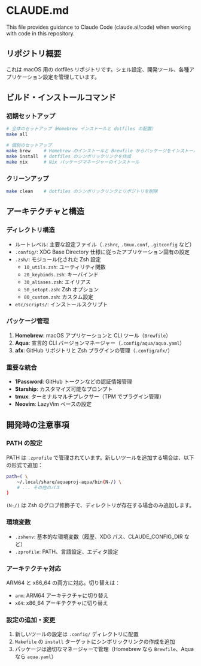 # CLAUDE.md

This file provides guidance to Claude Code (claude.ai/code) when working with code in this repository.

## リポジトリ概要

これは macOS 用の dotfiles リポジトリです。シェル設定、開発ツール、各種アプリケーション設定を管理しています。

## ビルド・インストールコマンド

### 初期セットアップ

```bash
# 全体のセットアップ（Homebrew インストールと dotfiles の配置）
make all

# 個別のセットアップ
make brew     # Homebrew のインストールと Brewfile からパッケージをインストール
make install  # dotfiles のシンボリックリンクを作成
make nix      # Nix パッケージマネージャーのインストール
```

### クリーンアップ

```bash
make clean    # dotfiles のシンボリックリンクとリポジトリを削除
```

## アーキテクチャと構造

### ディレクトリ構造

- ルートレベル: 主要な設定ファイル（`.zshrc`, `.tmux.conf`, `.gitconfig` など）
- `.config/`: XDG Base Directory 仕様に従ったアプリケーション固有の設定
- `.zsh/`: モジュール化された Zsh 設定
  - `10_utils.zsh`: ユーティリティ関数
  - `20_keybinds.zsh`: キーバインド
  - `30_aliases.zsh`: エイリアス
  - `50_setopt.zsh`: Zsh オプション
  - `80_custom.zsh`: カスタム設定
- `etc/scripts/`: インストールスクリプト

### パッケージ管理

1. **Homebrew**: macOS アプリケーションと CLI ツール（`Brewfile`）
2. **Aqua**: 宣言的 CLI バージョンマネージャー（`.config/aqua/aqua.yaml`）
3. **afx**: GitHub リポジトリと Zsh プラグインの管理（`.config/afx/`）

### 重要な統合

- **1Password**: GitHub トークンなどの認証情報管理
- **Starship**: カスタマイズ可能なプロンプト
- **tmux**: ターミナルマルチプレクサー（TPM でプラグイン管理）
- **Neovim**: LazyVim ベースの設定

## 開発時の注意事項

### PATH の設定

PATH は `.zprofile` で管理されています。新しいツールを追加する場合は、以下の形式で追加：

```bash
path=( \
    ~/.local/share/aquaproj-aqua/bin(N-/) \
    # ... その他のパス
)
```

`(N-/)` は Zsh のグロブ修飾子で、ディレクトリが存在する場合のみ追加します。

### 環境変数

- `.zshenv`: 基本的な環境変数（履歴、XDG パス、CLAUDE_CONFIG_DIR など）
- `.zprofile`: PATH、言語設定、エディタ設定

### アーキテクチャ対応

ARM64 と x86_64 の両方に対応。切り替えは：

- `arm`: ARM64 アーキテクチャに切り替え
- `x64`: x86_64 アーキテクチャに切り替え

### 設定の追加・変更

1. 新しいツールの設定は `.config/` ディレクトリに配置
2. `Makefile` の `install` ターゲットにシンボリックリンクの作成を追加
3. パッケージは適切なマネージャーで管理（Homebrew なら `Brewfile`、Aqua なら `aqua.yaml`）

